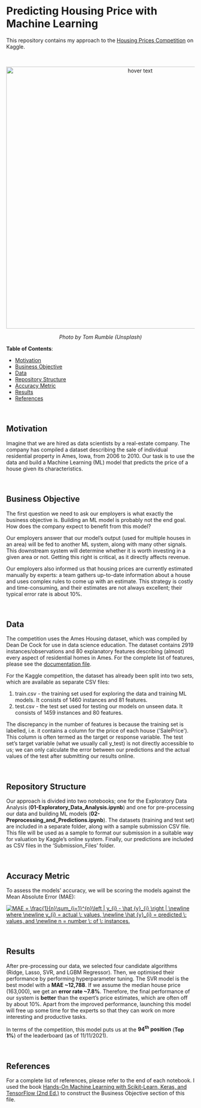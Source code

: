 # Predicting Housing Price with Machine Learning

This repository contains my approach to the [Housing Prices Competition](https://www.kaggle.com/c/home-data-for-ml-course) on Kaggle.

<br>

<p align="center">
  <img src="https://images.unsplash.com/photo-1524813686514-a57563d77965?ixlib=rb-1.2.1&ixid=MnwxMjA3fDB8MHxwaG90by1wYWdlfHx8fGVufDB8fHx8&auto=format&fit=crop&w=1332&q=80" width="700" title="hover text">
</p>
<p align="center">
  <em>Photo by Tom Rumble (Unsplash)</em>
</p>

**Table of Contents**:

<!--ts-->
* [Motivation](#motivation)
* [Business Objective](#business-objective)
* [Data](#data)
* [Repository Structure](#repository-structure)
* [Accuracy Metric](#accuracy-metric)
* [Results](#results)
* [References](#references)
<!--te-->

<br>

## Motivation

Imagine that we are hired as data scientists by a real-estate company. The company has compiled a dataset describing the sale of individual residential property in Ames, Iowa, from 2006 to 2010. Our task is to use the data and build a Machine Learning (ML) model that predicts the price of a house given its characteristics.

<br>

## Business Objective

The first question we need to ask our employers is what exactly the business objective is. Building an ML model is probably not the end goal. How does the company expect to benefit from this model?

Our employers answer that our model’s output (used for multiple houses in an area) will be fed to another ML system, along with many other signals. This downstream system will determine whether it is worth investing in a given area or not. Getting this right is critical, as it directly affects revenue.

Our employers also informed us that housing prices are currently estimated manually by experts: a team gathers up-to-date information about a house and uses complex rules to come up with an estimate. This strategy is costly and time-consuming, and their estimates are not always excellent; their typical error rate is about 10%.

<br>

## Data

The competition uses the Ames Housing dataset, which was compiled by Dean De Cock for use in data science education. The dataset contains 2919 instances/observations and 80 explanatory features describing (almost) every aspect of residential homes in Ames. For the complete list of features, please see the [documentation file](https://www.kaggle.com/c/home-data-for-ml-course/data?select=data_description.txt).

For the Kaggle competition, the dataset has already been split into two sets, which are available as separate CSV files:
1)	train.csv - the training set used for exploring the data and training ML models. It consists of 1460 instances and 81 features. 
2)	test.csv - the test set used for testing our models on unseen data. It consists of 1459 instances and 80 features. 

The discrepancy in the number of features is because the training set is labelled, i.e. it contains a column for the price of each house ('SalePrice'). This column is often termed as the target or response variable. The test set’s target variable (what we usually call y_test) is not directly accessible to us; we can only calculate the error between our predictions and the actual values of the test after submitting our results online.

<br>

## Repository Structure

Our approach is divided into two notebooks; one for the Exploratory Data Analysis (**01-Exploratory_Data_Analysis.ipynb**) and one for pre-processing our data and building ML models (**02-Preprocessing_and_Predictions.ipynb**).
The datasets (training and test set) are included in a separate folder, along with a sample submission CSV file. This file will be used as a sample to format our submission in a suitable way for valuation by Kaggle’s online system. Finally, our predictions are included as CSV files in the ‘Submission_Files’ folder.

<br>

## Accuracy Metric

To assess the models' accuracy, we will be scoring the models against the Mean Absolute Error (MAE):

<a href="https://www.codecogs.com/eqnedit.php?latex=MAE&space;=&space;\frac{1}{n}\sum_{i=1}^{n}\left&space;|&space;y_{i}&space;-&space;\hat&space;{y}_{i}&space;\right&space;|&space;\newline&space;where&space;\newline&space;y_{i}&space;=&space;actual&space;\:&space;values,&space;\newline&space;\hat&space;{y}_{i}&space;=&space;predicted&space;\:&space;values,&space;and&space;\newline&space;n&space;=&space;number&space;\:&space;of&space;\:&space;instances." target="_blank"><img src="https://latex.codecogs.com/gif.latex?MAE&space;=&space;\frac{1}{n}\sum_{i=1}^{n}\left&space;|&space;y_{i}&space;-&space;\hat&space;{y}_{i}&space;\right&space;|&space;\newline&space;where&space;\newline&space;y_{i}&space;=&space;actual&space;\:&space;values,&space;\newline&space;\hat&space;{y}_{i}&space;=&space;predicted&space;\:&space;values,&space;and&space;\newline&space;n&space;=&space;number&space;\:&space;of&space;\:&space;instances." title="MAE = \frac{1}{n}\sum_{i=1}^{n}\left | y_{i} - \hat {y}_{i} \right | \newline where \newline y_{i} = actual \: values, \newline \hat {y}_{i} = predicted \: values, and \newline n = number \: of \: instances." /></a>

<br>

## Results

After pre-processing our data, we selected four candidate algorithms (Ridge, Lasso, SVR, and LGBM Regressor). Then, we optimised their performance by performing hyperparameter tuning. The SVR model is the best model with a **MAE ~12,788**. If we assume the median house price (163,000), we get an **error rate ~7.8%**. Therefore, the final performance of our system is **better** than the expert’s price estimates, which are often off by about 10%. Apart from the improved performance, launching this model will free up some time for the experts so that they can work on more interesting and productive tasks.

In terms of the competition, this model puts us at the **94<sup>th</sup> position** (**Top 1%**) of the leaderboard (as of 11/11/2021).

<br>

## References

For a complete list of references, please refer to the end of each notebook. I used the book [Hands-On Machine Learning with Scikit-Learn, Keras, and TensorFlow (2nd Ed.)](https://www.oreilly.com/library/view/hands-on-machine-learning/9781492032632/) to construct the Business Objective section of this file.  
